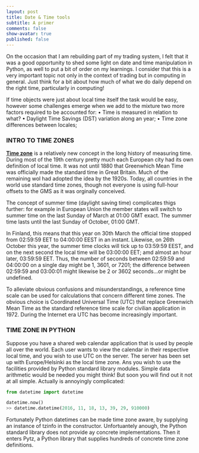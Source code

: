 ```yaml
---
layout: post
title: Date & Time tools
subtitle: A primer
comments: false
show-avatar: true
published: false
---
```


On the occasion that I am rebuilding part of my trading system, I felt that it was a good opportunity to shed some light on date and time manipulation in Python, as well to put a bit of order on my learnings. I consider that this is a very important topic not only in the context of trading but in computing in general. Just think for a bit about how much of what we do daily depend on the right time, particularly in computing!

If time objects were just about local time itself the task would be easy, however some challenges emerge when we add to the mixture two more factors required to be accounted for:
• Time is measured in relation to what?
•	Daylight Time Savings (DST) variation along an year;
•	Time zone differences between locales;

### INTRO TO TIME ZONES
**<a href='https://en.wikipedia.org/wiki/Time_zone'>Time zone</a>** is a relatively new concept in the long history of measuring time. During most of the 19th century pretty much each European city had its own definition of local time. It was not until 1880 that Greenwhich Mean Time was officially made the standard time in Great Britain. Much of the remaining wol had adopted the idea by the 1920s. Today, all countries in the world use standard time zones, though not everyone is using full-hour offsets to the GMS as it was orginally conceived.

The concept of summer time (daylight saving time) complicates thigs further: for example in European Union the member states will switch to summer time on the last Sunday of March at 01:00 GMT exact. The summer time lasts until the last Sunday of October, 01:00 GMT.

In Finland, this means that this year on 30th March the official time stopped from 02:59:59 EET to 04:00:00 EEST in an instant. Likewise, on 26th October this year, the summer time clocks will tick up to 03:59:59 EEST, and on the next second the local time will be 03:00:00 EET; amd almost an hour later, 03:59:59 EET. Thus, the number of seconds between 02:59:59 and 04:00:00 on a single day might be 1, 3601, or 7201; the difference between 02:59:59 and 03:00:01 might likewise be 2 or 3602 seconds...or might be undefined.

To alleviate obvious confusions and misunderstandings, a reference time scale can be used for calculations that concern different time zones. The obvious choice is Coordinated Universal Time (UTC) that replace Greenwich Mean Time as the standard reference time scale for civilian application in 1972. During the Internet era UTC has become increasingly important.


### TIME ZONE IN PYTHON
Suppose you have a shared web calendar application that is used by people all over the world. Each user wants to view the calendar in their respective local time, and you wish to use UTC on the server. The server has been set up with Europe/Helsinki as the local time zone. Ans you wish to use the facilities provided by Python standard library modules. Simple data arithmetic would be needed you might think! But soon you will find out it not at all simple. Actually is annoyingly complicated:

```python
from datetime import datetime

datetime.now()
>> datetime.datetime(2016, 11, 18, 13, 39, 29, 910000)

```

Fortunately Python datetimes can be made time zone aware, by supplying an instance of tzinfo in the constructor. Unfortuantely anough, the Python standard library does not provide ay concrete implementations. Then it enters Pytz, a Python library that supplies hundreds of concrete time zone definitions.


